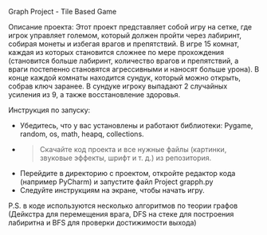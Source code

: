 Graph Project - Tile Based Game

Описание проекта:
Этот проект представляет собой игру на сетке, где игрок управляет големом, который должен пройти через лабиринт, собирая монеты и избегая врагов и препятствий. В игре 15 комнат, каждая из которых становится сложнее по мере прохождения
(становится больше лабиринт, количество врагов и препятствий, а враги постепенно становятся агрессивными и наносят больше урона).
В конце каждой комнаты находится сундук, который можно открыть, собрав ключ заранее. В сундуке игроку выпадают 2 случайных усиления из 9, а также восстановление здоровья.

Инструкция по запуску:
- Убедитесь, что у вас установлены и работают библиотеки: Pygame, random, os, math, heapq, collections.
- >Скачайте код проекта и все нужные файлы (картинки, звуковые эффекты, шрифт и т. д.) из репозитория.
- Перейдите в директорию с проектом, откройте редактор кода (например PyCharm) и запустите файл Project grapph.py
- Следуйте инструкциям на экране, чтобы начать игру.

P.S. в коде используются несколько алгоритмов по теории графов (Дейкстра для перемещения врага, DFS на стеке для построения лабиритна и BFS для проверки достижимости выхода)
